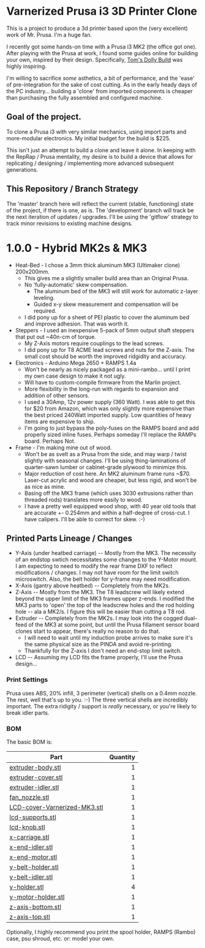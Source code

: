 # Varnerized Prusa i3 3D Printer Clone

This is a project to produce a 3d printer based upon the (very excellent) work of Mr. Prusa. I'm a huge fan.

I recently got some hands-on time with a Prusa i3 MK2 (the office got one).
After playing with the Prusa at work, I found some guides online for building your own, inspired by their design.
Specifically, [Tom's Dolly Build](https://toms3d.org/2017/02/23/building-cheapest-possible-prusa-i3-mk2/) was highly inspiring.

I'm willing to sacrifice _some_ asthetics, a bit of performance, and the 'ease' of pre-integration for the sake of cost cutting.
As in the early heady days of the PC industry... building a 'clone' from imported components is cheaper than purchasing the fully assembled and configured machine.

## Goal of the project.

To clone a Prusa i3 with very similar mechanics, using import parts and more-modular electronics.
My initial budget for the build is $225.

This isn't just an attempt to build a clone and leave it alone. In keeping with the RepRap / Prusa mentality, my desire is to build a device that allows for replicating / designing / implementing more advanced subsequent generations.

## This Repository / Branch Strategy

The 'master' branch here will reflect the current (stable, functioning) state of the project, if there is one, as is.
The 'development' branch will track be the next iteration of updates / upgrades. 
I'll be using the 'gitflow' strategy to track minor revisions to existing machine designs.

# 1.0.0 - Hybrid MK2s & MK3

* Heat-Bed - I chose a 3mm thick aluminum MK3 (Ultimaker clone) 200x200mm.
    * This gives me a slightly smaller build area than an Original Prusa.
    * No 'fully-automatic' skew compensation.
        * The aluminum bed of the MK3 will still work for automatic z-layer leveling.
        * Guided x-y skew measurement and compensation will be required.
    * I did pony up for a sheet of PEI plastic to cover the aluminum bed and improve adhesion. That was worth it.
* Steppers - I used an inexpensive 5-pack of 5mm output shaft steppers that put out ~40n-cm of torque.
    * My Z-Axis motors require couplings to the lead screws.
    * I did pony up for T8 ACME lead screws and nuts for the Z-axis. The small cost should be worth the improved ridgidity and accuracy.
* Electronics - Arduino Mega 2650 + RAMPS 1.4a
    * Won't be nearly as nicely packaged as a mini-rambo... until I print my own case design to make it not ugly.
    * Will have to custom-compile firmware from the Marlin project.
    * More flexibility in the long-run with regards to expansion and addition of other sensors.
    * I used a 30Amp, 12v power supply (360 Watt). I was able to get this for $20 from Amazon, which was only slightly more expensive than the best priced 240Watt imported supply. Low quantities of heavy items are expensive to ship.
    * I'm going to just bypass the poly-fuses on the RAMPS board and add properly sized inline fuses. Perhaps someday I'll replace the RAMPs board. Perhaps Not.
* Frame - I'm making mine out of wood.
    * Won't be as svelt as a Prusa from the side, and may warp / twist slightly with seasonal changes. I'll be using thing-laminations of quarter-sawn lumber or cabinet-grade plywood to minimize this.
    * Major reduction of cost here. An MK2 aluminum frame runs ~$70. Laser-cut acrylic and wood are cheaper, but less rigid, and won't be as nice as mine.
    * Basing off the MK3 frame (which uses 3030 extrusions rather than threaded rods) translates more easily to wood.
    * I have a pretty well equipped wood shop, with 40 year old tools that are accurate +- 0.254mm and within a half-degree of cross-cut. I have calipers. I'll be able to correct for skew. :-)

## Printed Parts Lineage / Changes

* Y-Axis (under heatbed carriage) -- Mostly from the MK3. The necessity of an endstop swtich necessitates some changes to the Y-Motor mount. I am expecting to need to modify the rear frame DXF to reflect modifications / changes. I may not have room for the limit switch microswitch. Also, the belt holder for y-frame may need modification.
* X-Axis (gantry above heatbed) -- Completely from the MK2s.
* Z-Axis -- Mostly from the MK3. The T8 leadscrew will likely extend beyond the upper limit of the MK3 frames upper z-ends. I modified the MK3 parts to 'open' the top of the leadscrew holes and the rod holding hole -- ala a MK2/s. I figure this will be easier than cutting a T8 rod.
* Extruder -- Completely from the MK2s. I may look into the cogged dual-feed of the MK3 at some point, but until the Prusa fillament sensor board clones start to appear, there's really no reason to do that.
    * I will need to wait until my induction probe arrives to make sure it's the same physical size as the PINDA and avoid re-printing.
    * Thankfully for the Z-axis I don't need an end-stop limit switch.
* LCD -- Assuming my LCD fits the frame properly, I'll use the Prusa design...

### Print Settings

Prusa uses ABS, 20% infill, 3 perimeter (vertical) shells on a 0.4mm nozzle. The rest, well that's up to you. :-)
The three vertical shells are incredibly important. The extra ridigity / support is _really_ necessary, or you're likely to break idler parts.

### BOM

The basic BOM is:

| Part | Quantity |
| ---- | --------:| 
| [extruder-body.stl](Printed-Parts/stl/extruder-body.stl) | 1 |
| [extruder-cover.stl](Printed-Parts/stl/extruder-cover.stl) | 1 |
| [extruder-idler.stl](Printed-Parts/stl/extruder-idler.stl) | 1 |
| [fan_nozzle.stl](Printed-Parts/stl/fan_nozzle.stl) | 1 |
| [LCD-cover-Varnerized-MK3.stl](Printed-Parts/stl/LCD-cover-Varnerized-MK3.stl) | 1 |
| [lcd-supports.stl](Printed-Parts/stl/lcd-supports.stl) | 1 |
| [lcd-knob.stl](Printed-Parts/stl/lcd-knob.stl) | 1 |
| [x-carriage.stl](Printed-Parts/stl/x-carriage.stl) | 1 |
| [x-end-idler.stl](Printed-Parts/stl/x-end-idler.stl) | 1 |
| [x-end-motor.stl](Printed-Parts/stl/x-end-motor.stl) | 1 |
| [y-belt-holder.stl](Printed-Parts/stl/y-belt-holder.stl) | 1 |
| [y-belt-idler.stl](Printed-Parts/stl/y-belt-idler.stl) | 1 |
| [y-holder.stl](Printed-Parts/stl/y-holder.stl) | 4 |
| [y-motor-holder.stl](Printed-Parts/stl/y-motor-holder.stl) | 1 |
| [z-axis-bottom.stl](Printed-Parts/stl/z-axis-bottom.stl) | 1 |
| [z-axis-top.stl](Printed-Parts/stl/z-axis-top.stl) | 1 |

Optionally, I highly recommend you print the spool holder, RAMPS (Rambo) case, psu shroud, etc. or: model your own.

